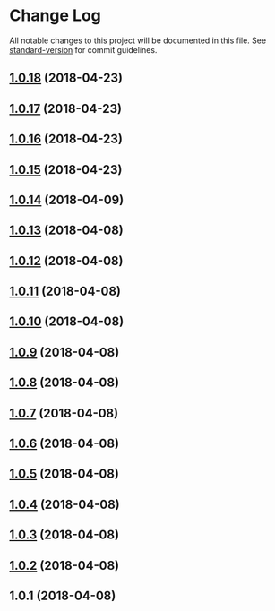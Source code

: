 # Change Log

All notable changes to this project will be documented in this file. See [standard-version](https://github.com/conventional-changelog/standard-version) for commit guidelines.

<a name="1.0.18"></a>
## [1.0.18](https://github.com/Yasti4/imageview-api/compare/v1.0.16...v1.0.18) (2018-04-23)



<a name="1.0.17"></a>
## [1.0.17](https://github.com/Yasti4/imageview-api/compare/v1.0.16...v1.0.17) (2018-04-23)



<a name="1.0.16"></a>
## [1.0.16](https://github.com/Yasti4/imageview-api/compare/v1.0.15...v1.0.16) (2018-04-23)



<a name="1.0.15"></a>
## [1.0.15](https://github.com/Yasti4/imageview-api/compare/v1.0.14...v1.0.15) (2018-04-23)



<a name="1.0.14"></a>
## [1.0.14](https://github.com/Yasti4/imageview-api/compare/v1.0.13...v1.0.14) (2018-04-09)



<a name="1.0.13"></a>
## [1.0.13](https://github.com/Yasti4/imageview-api/compare/v1.0.12...v1.0.13) (2018-04-08)



<a name="1.0.12"></a>
## [1.0.12](https://github.com/Yasti4/imageview-api/compare/v1.0.11...v1.0.12) (2018-04-08)



<a name="1.0.11"></a>
## [1.0.11](https://github.com/Yasti4/imageview-api/compare/v1.0.10...v1.0.11) (2018-04-08)



<a name="1.0.10"></a>
## [1.0.10](https://github.com/Yasti4/imageview-api/compare/v1.0.9...v1.0.10) (2018-04-08)



<a name="1.0.9"></a>
## [1.0.9](https://github.com/Yasti4/imageview-api/compare/v1.0.8...v1.0.9) (2018-04-08)



<a name="1.0.8"></a>
## [1.0.8](https://github.com/Yasti4/imageview-api/compare/v1.0.7...v1.0.8) (2018-04-08)



<a name="1.0.7"></a>
## [1.0.7](https://github.com/Yasti4/imageview-api/compare/v1.0.6...v1.0.7) (2018-04-08)



<a name="1.0.6"></a>
## [1.0.6](https://github.com/Yasti4/imageview-api/compare/v1.0.5...v1.0.6) (2018-04-08)



<a name="1.0.5"></a>
## [1.0.5](https://github.com/Yasti4/imageview-api/compare/v1.0.2...v1.0.5) (2018-04-08)



<a name="1.0.4"></a>
## [1.0.4](https://github.com/Yasti4/imageview-api/compare/v1.0.2...v1.0.4) (2018-04-08)



<a name="1.0.3"></a>
## [1.0.3](https://github.com/Yasti4/imageview-api/compare/v1.0.2...v1.0.3) (2018-04-08)



<a name="1.0.2"></a>
## [1.0.2](https://github.com/Yasti4/imageview-api/compare/v1.0.1...v1.0.2) (2018-04-08)



<a name="1.0.1"></a>
## 1.0.1 (2018-04-08)
